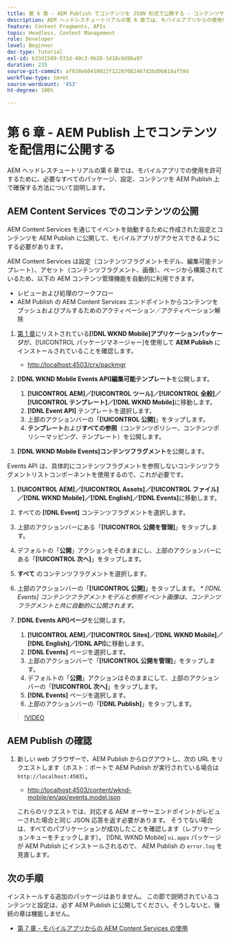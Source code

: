 ```yaml
---
title: 第 6 章 - AEM Publish でコンテンツを JSON 形式で公開する - コンテンツサービス
description: AEM ヘッドレスチュートリアルの第 6 章では、モバイルアプリからの使用を許可するために、必要なすべてのパッケージ、設定、コンテンツを AEM Publish 上で確保する方法について説明します。
feature: Content Fragments, APIs
topic: Headless, Content Management
role: Developer
level: Beginner
doc-type: Tutorial
exl-id: b33d1509-531d-40c3-9b26-1d18c8d86a97
duration: 235
source-git-commit: af928e60410022f12207082467d3bd9b818af59d
workflow-type: tm+mt
source-wordcount: '453'
ht-degree: 100%

---
```


# 第 6 章 - AEM Publish 上でコンテンツを配信用に公開する

AEM ヘッドレスチュートリアルの第 6 章では、モバイルアプリでの使用を許可するために、必要なすべてのパッケージ、設定、コンテンツを AEM Publish 上で確保する方法について説明します。

## AEM Content Services でのコンテンツの公開

AEM Content Services を通じてイベントを始動するために作成された設定とコンテンツを AEM Publish に公開して、モバイルアプリがアクセスできるようにする必要があります。

AEM Content Services は設定（コンテンツフラグメントモデル、編集可能テンプレート）、アセット（コンテンツフラグメント、画像）、ページから構築されているため、以下の AEM コンテンツ管理機能を自動的に利用できます。

* レビューおよび処理のワークフロー
* AEM Publish の AEM Content Services エンドポイントからコンテンツをプッシュおよびプルするためのアクティベーション／アクティベーション解除

1. [第 1 章](./chapter-1.md#wknd-mobile-application-packages)にリストされている&#x200B;**[!DNL WKND Mobile]アプリケーションパッケージ**&#x200B;が、[!UICONTROL パッケージマネージャー]を使用して **AEM Publish** にインストールされていることを確認します。
   * [http://localhost:4503/crx/packmgr](http://localhost:4503/crx/packmgr)

1. **[!DNL WKND Mobile Events API]編集可能テンプレート**&#x200B;を公開します。
   1. **[!UICONTROL AEM]／[!UICONTROL ツール]／[!UICONTROL 全般]／[!UICONTROL テンプレート]／[!DNL WKND Mobile]**&#x200B;に移動します。
   1. **[!DNL Event API]** テンプレートを選択します。
   1. 上部のアクションバーの「**[!UICONTROL 公開]**」をタップします。
   1. **テンプレート**&#x200B;および&#x200B;**すべての参照**（コンテンツポリシー、コンテンツポリシーマッピング、テンプレート）を公開します。

1.  **[!DNL WKND Mobile Events]コンテンツフラグメント**&#x200B;を公開します。

   Events API は、具体的にコンテンツフラグメントを参照しないコンテンツフラグメントリストコンポーネントを使用するので、これが必要です。

   1. **[!UICONTROL AEM]／[!UICONTROL Assets]／[!UICONTROL ファイル]／[!DNL WKND Mobile]／[!DNL English]／[!DNL Events]**&#x200B;に移動します。
   1. すべての **[!DNL Event]** コンテンツフラグメントを選択します。
   1. 上部のアクションバーにある「**[!UICONTROL 公開を管理]**」をタップします。 
   1. デフォルトの「**公開**」アクションをそのままにし、上部のアクションバーにある「**[!UICONTROL 次へ]**」をタップします。  
   1. **すべて** のコンテンツフラグメントを選択します。
   1.  上部のアクションバーの「**[!UICONTROL 公開]**」をタップします。
      * *[!DNL Events] コンテンツフラグメントモデルと参照イベント画像は、コンテンツフラグメントと共に自動的に公開されます。*

1. **[!DNL Events API]ページ**&#x200B;を公開します。
   1. **[!UICONTROL AEM]／[!UICONTROL Sites]／[!DNL WKND Mobile]／[!DNL English]／[!DNL API]**&#x200B;に移動します。
   1. **[!DNL Events]** ページを選択します。
   1. 上部のアクションバーで「**[!UICONTROL 公開を管理]**」をタップします。 
   1. デフォルトの「**公開**」アクションはそのままにして、上部のアクションバーの「**[!UICONTROL 次へ]**」をタップします。
   1. **[!DNL Events]** ページを選択します。 
   1. 上部のアクションバーの「**[!DNL Publish]**」をタップします。

>[!VIDEO](https://video.tv.adobe.com/v/28343?quality=12&learn=on)

## AEM Publish の確認

1. 新しい web ブラウザーで、AEM Publish からログアウトし、次の URL をリクエストします（ホスト：ポートで AEM Publish が実行されている場合は `http://localhost:4503`）。

   * [http://localhost:4503/content/wknd-mobile/en/api/events.model.json](http://localhost:4503/content/wknd-mobile/en/api/events.model.tidy.json)

   これらのリクエストでは、対応する AEM オーサーエンドポイントがレビューされた場合と同じ JSON 応答を返す必要があります。 そうでない場合は、すべてのパブリケーションが成功したことを確認します（レプリケーションキューをチェックします）。 [!DNL WKND Mobile] `ui.apps` パッケージが AEM Publish にインストールされるので、 AEM Publish の `error.log` を見直します。

## 次の手順

インストールする追加のパッケージはありません。 この節で説明されているコンテンツと設定は、必ず AEM Publish に公開してください。そうしないと、後続の章は機能しません。

* [第 7 章 - モバイルアプリからの AEM Content Services の使用](./chapter-7.md)
